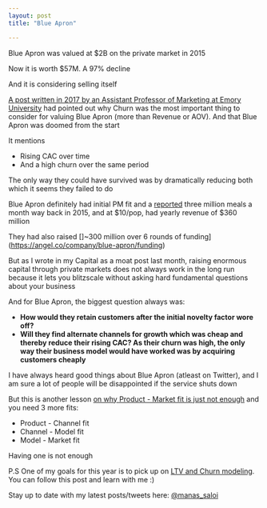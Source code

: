 ```yaml
---
layout: post
title: "Blue Apron"

---
```


Blue Apron was valued at $2B on the private market in 2015

Now it is worth $57M. A 97% decline

And it is considering selling itself

[A post written in 2017 by an Assistant Professor of Marketing at Emory University](https://www.linkedin.com/pulse/blue-aprons-ipo-filing-implies-troubling-customer-daniel-mccarthy/) had pointed out why Churn was the most important thing to consider for valuing Blue Apron (more than Revenue or AOV). And that Blue Apron was doomed from the start

It mentions
- Rising CAC over time
- And a high churn over the same period

The only way they could have survived was by dramatically reducing both which it seems they failed to do

Blue Apron definitely had initial PM fit and a [reported](https://techcrunch.com/2015/06/09/blue-apron-cooks-up-135-million-in-series-d-funding/) three million meals a month way back in 2015, and at $10/pop, had yearly revenue of $360 million

They had also raised []~300 million over 6 rounds of funding](https://angel.co/company/blue-apron/funding)

But as I wrote in my Capital as a moat post last month, raising enormous capital through private markets does not always work in the long run because it lets you blitzscale without asking hard fundamental questions about your business

And for Blue Apron, the biggest question always was:
- **How would they retain customers after the initial novelty factor wore off?**
- **Will they find alternate channels for growth which was cheap and thereby reduce their rising CAC? As their churn was high, the only way their business model would have worked was by acquiring customers cheaply**

I have always heard good things about Blue Apron (atleast on Twitter), and I am sure a lot of people will be disappointed if the service shuts down

But this is another lesson [on why Product - Market fit is just not enough](https://manassaloi.com/2019/11/02/product-business-market-fit.html) and you need 3 more fits:
- Product - Channel fit
- Channel - Model fit
- Model - Market fit

Having one is not enough

P.S One of my goals for this year is to pick up on [LTV and Churn modeling](https://manassaloi.com/2020/01/14/so-you-want-to-understand-ltv-churn.html). You can follow this post and learn with me :)

Stay up to date with my latest posts/tweets here: [@manas_saloi](http://twitter.com/manas_saloi)
